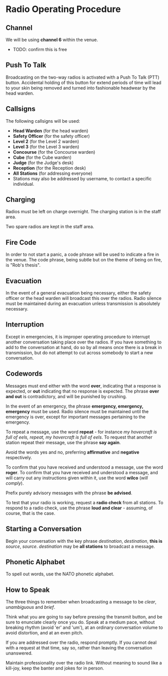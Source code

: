 Radio Operating Procedure
=========================

Channel
-------

We will be using **channel 6** within the venue.

* TODO: confirm this is free

Push To Talk
------------

Broadcasting on the two-way radios is activated with a Push To Talk
(PTT) button. Accidental holding of this button for extend periods
of time will lead to your skin being removed and turned into
fashionable headwear by the head warden.

Callsigns
---------

The following callsigns will be used:

* **Head Warden** (for the head warden)
* **Safety Officer** (for the safety officer)
* **Level 2** (for the Level 2 warden)
* **Level 3** (for the Level 3 warden)
* **Concourse** (for the Concourse warden)
* **Cube** (for the Cube warden)
* **Judge** (for the Judge's desk)
* **Reception** (for the Reception desk)
* **All Stations** (for addressing everyone)
* Stations may also be addressed by username, to contact a specific
  individual.

Charging
--------

Radios must be left on charge overnight. The charging station is
in the staff area.

Two spare radios are kept in the staff area.

Fire Code
---------

In order to not start a panic, a code phrase will be used to indicate
a fire in the venue. The code phrase, being subtle but on the theme
of being on fire, is "Rob's thesis".

Evacuation
----------

In the event of a general evacuation being necessary, either the
safety officer or the head warden will broadcast this over the
radios.  Radio silence must be maintained during an evacuation
unless transmission is absolutely necessary.

Interruption
------------

Except in emergencies, it is improper operating procedure to interrupt
another conversation taking place over the radios. If you have
something to add to the conversation at hand, do so by all means
once there is a break in transmission, but do not attempt to cut
across somebody to start a new conversation.

Codewords
---------

Messages must end either with the word **over**, indicating that a
response is expected, or **out** indicating that no response is
expected. The phrase **over and out** is contradictory, and will
be punished by crushing.

In the event of an emergency, the phrase **emergency, emergency,
emergency** must be used. Radio silence must be maintained until
the emergency is over, except for important messages pertaining to
the emergency.

To repeat a message, use the word **repeat** - for instance *my
hovercraft is full of eels, repeat, my hovercraft is full of eels*.
To request that another station repeat their message, use the phrase
**say again**.

Avoid the words yes and no, preferring **affirmative** and **negative**
respectively.

To confirm that you have received and understood a message, use the
word **roger**. To confirm that you have received and understood a
message, and will carry out any instructions given within it, use
the word **wilco** (*will comply*).

Prefix purely advisory messages with the phrase **be advised**.

To test that your radio is working, request a **radio check** from
all stations.  To respond to a radio check, use the phrase **loud
and clear** - assuming, of course, that is the case.

Starting a Conversation
-----------------------

Begin your conversation with the key phrase *destination*,
*destination*, **this is** *source*, *source*. *destination* may
be **all stations** to broadcast a message.

Phonetic Alphabet
-----------------

To spell out words, use the NATO phonetic alphabet.

How to Speak
------------

The three things to remember when broadcasting a message to be
*clear*, *unambiguous* and *brief*.

Think what you are going to say before pressing the transmit button,
and be sure to enunciate clearly once you do. Speak at a medium
pace, without breaking rhythm (avoid 'er' and 'um'), at an ordinary
conversation volume to avoid distortion, and at an even pitch.

If you are addressed over the radio, respond promptly. If you cannot
deal with a request at that time, say so, rather than leaving the
conversation unanswered.

Maintain professionality over the radio link. Without meaning to
sound like a kill-joy, keep the banter and jokes for in person.
